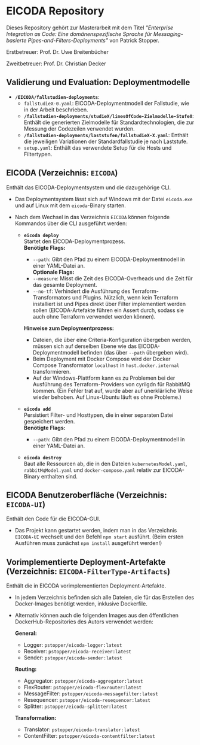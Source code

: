 # EICODA Repository

Dieses Repository gehört zur Masterarbeit mit dem Titel *"Enterprise Integration as Code: Eine domänenspezifische Sprache für Messaging-basierte Pipes-and-Filters-Deployments"* von Patrick Stopper.

Erstbetreuer: Prof. Dr. Uwe Breitenbücher

Zweitbetreuer: Prof. Dr. Christian Decker

## Validierung und Evaluation: Deploymentmodelle

- **`/EICODA/fallstudien-deployments`**:
  - `fallstudieX-0.yaml`: EICODA-Deploymentmodell der Fallstudie, wie in der Arbeit beschrieben.
  - **`/fallstudien-deployments/studieX/linesOfCode-Zielmodelle-Stufe0`**: Enthält die generierten Zielmodelle für Standardtechnologien, die zur Messung der Codezeilen verwendet wurden.
  - **`/fallstudien-deployments/laststufen/fallstudieX-X.yaml`**: Enthält die jeweiligen Variationen der Standardfallstudie je nach Laststufe.
  - `setup.yaml`: Enthält das verwendete Setup für die Hosts und Filtertypen.

## EICODA (Verzeichnis: `EICODA`)

Enthält das EICODA-Deploymentsystem und die dazugehörige CLI.

- Das Deploymentsystem lässt sich auf Windows mit der Datei `eicoda.exe` und auf Linux mit dem `eicoda`-Binary starten.
- Nach dem Wechsel in das Verzeichnis `EICODA` können folgende Kommandos über die CLI ausgeführt werden:

  - **`eicoda deploy`**  
    Startet den EICODA-Deploymentprozess.  
    **Benötigte Flags:**  
      - `--path`: Gibt den Pfad zu einem EICODA-Deploymentmodell in einer YAML-Datei an.  
    **Optionale Flags:**  
      - `--measure`: Misst die Zeit des EICODA-Overheads und die Zeit für das gesamte Deployment.  
      - `--no-tf`: Verhindert die Ausführung des Terraform-Transformators und Plugins. Nützlich, wenn kein Terraform installiert ist und Pipes direkt über Filter implementiert werden sollen (EICODA-Artefakte führen ein Assert durch, sodass sie auch ohne Terraform verwendet werden können).

    **Hinweise zum Deploymentprozess:**
      - Dateien, die über eine Criteria-Konfiguration übergeben werden, müssen sich auf derselben Ebene wie das EICODA-Deploymentmodell befinden (das über `--path` übergeben wird).
      - Beim Deployment mit Docker Compose wird der Docker Compose Transformator `localhost` in `host.docker.internal` transformieren.
      - Auf der Windows-Plattform kann es zu Problemen bei der Ausführung des Terraform-Providers von cyrilgdn für RabbitMQ kommen. (Ein Fehler trat auf, wurde aber auf unerklärliche Weise wieder behoben. Auf Linux-Ubuntu läuft es ohne Probleme.)

  - **`eicoda add`**  
    Persistiert Filter- und Hosttypen, die in einer separaten Datei gespeichert werden.  
    **Benötigte Flags:**  
      - `--path`: Gibt den Pfad zu einem EICODA-Deploymentmodell in einer YAML-Datei an.

  - **`eicoda destroy`**  
    Baut alle Ressourcen ab, die in den Dateien `kubernetesModel.yaml`, `rabbitMqModel.yaml` und `docker-compose.yaml` relativ zur EICODA-Binary enthalten sind.

## EICODA Benutzeroberfläche (Verzeichnis: `EICODA-UI`)

Enthält den Code für die EICODA-GUI.

- Das Projekt kann gestartet werden, indem man in das Verzeichnis `EICODA-UI` wechselt und den Befehl `npm start` ausführt. (Beim ersten Ausführen muss zunächst `npm install` ausgeführt werden!)

## Vorimplementierte Deployment-Artefakte (Verzeichnis: `EICODA-FilterType-Artifacts`)

Enthält die in EICODA vorimplementierten Deployment-Artefakte.

- In jedem Verzeichnis befinden sich alle Dateien, die für das Erstellen des Docker-Images benötigt werden, inklusive Dockerfile.
- Alternativ können auch die folgenden Images aus den öffentlichen DockerHub-Repositories des Autors verwendet werden:

  **General:**
  - Logger: `pstopper/eicoda-logger:latest`
  - Receiver: `pstopper/eicoda-receiver:latest`
  - Sender: `pstopper/eicoda-sender:latest`

  **Routing:**
  - Aggregator: `pstopper/eicoda-aggregator:latest`
  - FlexRouter: `pstopper/eicoda-flexrouter:latest`
  - MessageFilter: `pstopper/eicoda-messagefilter:latest`
  - Resequencer: `pstopper/eicoda-resequencer:latest`
  - Splitter: `pstopper/eicoda-splitter:latest`

  **Transformation:**
  - Translator: `pstopper/eicoda-translator:latest`
  - ContentFilter: `pstopper/eicoda-contentfilter:latest`

